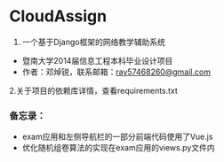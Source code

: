 ﻿# CloudAssign

1. 一个基于Django框架的网络教学辅助系统
- 暨南大学2014届信息工程本科毕业设计项目
- 作者：邓焯锐，联系邮箱：ray57468260@gmail.com

2.关于项目的依赖库详情，查看requirements.txt

### 备忘录：
- exam应用和左侧导航栏的一部分前端代码使用了Vue.js
- 优化随机组卷算法的实现在exam应用的views.py文件内

